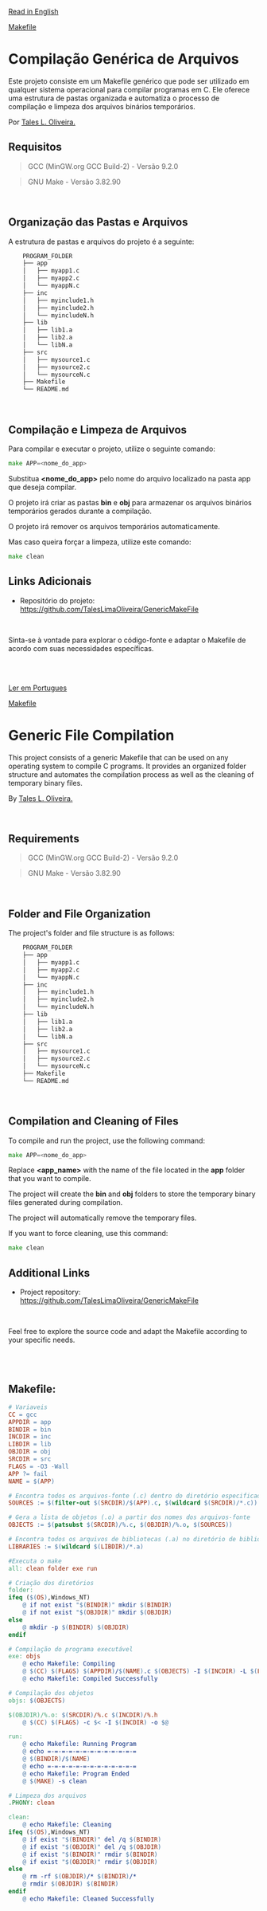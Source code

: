 [Read in English](#generic-file-compilation)

[Makefile](#arquivo-makefile)


# Compilação Genérica de Arquivos
Este projeto consiste em um Makefile genérico que pode ser utilizado em qualquer sistema operacional para compilar programas em C. Ele oferece uma estrutura de pastas organizada e automatiza o processo de compilação e limpeza dos arquivos binários temporários.

Por [Tales L. Oliveira.](https://github.com/TalesLimaOliveira)

## Requisitos
> GCC (MinGW.org GCC Build-2) - Versão 9.2.0

> GNU Make - Versão 3.82.90

<br>

## Organização das Pastas e Arquivos
A estrutura de pastas e arquivos do projeto é a seguinte:

``` bash
    PROGRAM_FOLDER
    ├── app
    │   ├── myapp1.c
    │   ├── myapp2.c
    │   └── myappN.c
    ├── inc
    │   ├── myinclude1.h
    │   ├── myinclude2.h
    │   └── myincludeN.h
    ├── lib
    │   ├── lib1.a
    │   ├── lib2.a
    │   └── libN.a
    ├── src
    │   ├── mysource1.c
    │   ├── mysource2.c
    │   └── mysourceN.c
    ├── Makefile
    └── README.md
```

<br>

## Compilação e Limpeza de Arquivos

Para compilar e executar o projeto, utilize o seguinte comando:

```go
make APP=<nome_do_app>
```

Substitua **<nome_do_app>** pelo nome do arquivo localizado na pasta app que deseja compilar.

O projeto irá criar as pastas **bin** e **obj** para armazenar os arquivos binários temporários gerados durante a compilação.

O projeto irá remover os arquivos temporários automaticamente.

Mas caso queira forçar a limpeza, utilize este comando:

```go
make clean
```

## Links Adicionais

- Repositório do projeto: https://github.com/TalesLimaOliveira/GenericMakeFile

<br>

Sinta-se à vontade para explorar o código-fonte e adaptar o Makefile de acordo com suas necessidades específicas.

<br>
<br>

[Ler em Portugues](#compilação-genérica-de-arquivos)

[Makefile](#arquivo-makefile)

# Generic File Compilation

This project consists of a generic Makefile that can be used on any operating system to compile C programs. It provides an organized folder structure and automates the compilation process as well as the cleaning of temporary binary files.

By [Tales L. Oliveira.](https://github.com/TalesLimaOliveira)

<br>

## Requirements
> GCC (MinGW.org GCC Build-2) - Versão 9.2.0

> GNU Make - Versão 3.82.90

<br>

## Folder and File Organization

The project's folder and file structure is as follows:

``` bash
    PROGRAM_FOLDER
    ├── app
    │   ├── myapp1.c
    │   ├── myapp2.c
    │   └── myappN.c
    ├── inc
    │   ├── myinclude1.h
    │   ├── myinclude2.h
    │   └── myincludeN.h
    ├── lib
    │   ├── lib1.a
    │   ├── lib2.a
    │   └── libN.a
    ├── src
    │   ├── mysource1.c
    │   ├── mysource2.c
    │   └── mysourceN.c
    ├── Makefile
    └── README.md
```

<br>

## Compilation and Cleaning of Files

To compile and run the project, use the following command:

```go
make APP=<nome_do_app>
```

Replace **<app_name>** with the name of the file located in the **app** folder that you want to compile.

The project will create the **bin** and **obj** folders to store the temporary binary files generated during compilation.

The project will automatically remove the temporary files.

If you want to force cleaning, use this command:

```go
make clean
```

## Additional Links

- Project repository: https://github.com/TalesLimaOliveira/GenericMakeFile

<br>

Feel free to explore the source code and adapt the Makefile according to your specific needs.

<br>
<br>

## Makefile:

```Makefile
# Variaveis
CC = gcc
APPDIR = app
BINDIR = bin
INCDIR = inc
LIBDIR = lib
OBJDIR = obj
SRCDIR = src
FLAGS = -O3 -Wall
APP ?= fail
NAME = $(APP)

# Encontra todos os arquivos-fonte (.c) dentro do diretório especificado, exceto o arquivo principal
SOURCES := $(filter-out $(SRCDIR)/$(APP).c, $(wildcard $(SRCDIR)/*.c))

# Gera a lista de objetos (.o) a partir dos nomes dos arquivos-fonte
OBJECTS := $(patsubst $(SRCDIR)/%.c, $(OBJDIR)/%.o, $(SOURCES))

# Encontra todos os arquivos de bibliotecas (.a) no diretório de bibliotecas
LIBRARIES := $(wildcard $(LIBDIR)/*.a)

#Executa o make
all: clean folder exe run

# Criação dos diretórios
folder:
ifeq ($(OS),Windows_NT)
	@ if not exist "$(BINDIR)" mkdir $(BINDIR)
	@ if not exist "$(OBJDIR)" mkdir $(OBJDIR)
else
	@ mkdir -p $(BINDIR) $(OBJDIR)
endif

# Compilação do programa executável
exe: objs
	@ echo Makefile: Compiling
	@ $(CC) $(FLAGS) $(APPDIR)/$(NAME).c $(OBJECTS) -I $(INCDIR) -L $(LIBDIR) $(LIBRARIES) -o $(BINDIR)/$(NAME)
	@ echo Makefile: Compiled Successfully

# Compilação dos objetos
objs: $(OBJECTS)

$(OBJDIR)/%.o: $(SRCDIR)/%.c $(INCDIR)/%.h
	@ $(CC) $(FLAGS) -c $< -I $(INCDIR) -o $@

run:
	@ echo Makefile: Running Program
	@ echo =-=-=-=-=-=-=-=-=-=-=-=-=
	@ $(BINDIR)/$(NAME)
	@ echo =-=-=-=-=-=-=-=-=-=-=-=-=
	@ echo Makefile: Program Ended
	@ $(MAKE) -s clean

# Limpeza dos arquivos
.PHONY: clean

clean:
	@ echo Makefile: Cleaning
ifeq ($(OS),Windows_NT)
	@ if exist "$(BINDIR)" del /q $(BINDIR)
	@ if exist "$(OBJDIR)" del /q $(OBJDIR)
	@ if exist "$(BINDIR)" rmdir $(BINDIR)
	@ if exist "$(OBJDIR)" rmdir $(OBJDIR)
else
	@ rm -rf $(OBJDIR)/* $(BINDIR)/*
	@ rmdir $(OBJDIR) $(BINDIR)
endif
	@ echo Makefile: Cleaned Successfully

```

